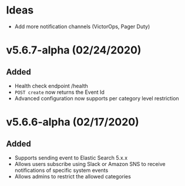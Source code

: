 # Ideas
- Add more notification channels (VictorOps, Pager Duty)

# v5.6.7-alpha (02/24/2020)
## Added
- Health check endpoint /health
- `POST create` now returns the Event Id
- Advanced configuration now supports per category level restriction

# v5.6.6-alpha (02/17/2020)
## Added
- Supports sending event to Elastic Search 5.x.x
- Allows users subscribe using Slack or Amazon SNS to receive notifications of specific system events
- Allows admins to restrict the allowed categories